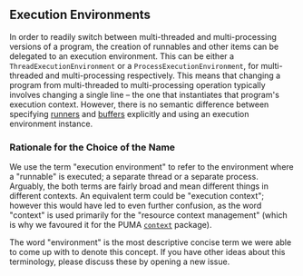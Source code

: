 ## Execution Environments

In order to readily switch between multi-threaded and multi-processing versions of a program, the creation of runnables and other items can be delegated to an execution environment.
This can be either a `ThreadExecutionEnvironment` or a `ProcessExecutionEnvironment`, for multi-threaded and multi-processing respectively.
This means that changing a program from multi-threaded to multi-processing operation typically involves changing a single line – the one that instantiates that program's execution context.
However, there is no semantic difference between specifying [runners][runner] and [buffers][buffer] explicitly and using an execution environment instance.

[runner]: ../runner
[buffer]: ../buffer

### Rationale for the Choice of the Name

We use the term "execution environment" to refer to the environment where a "runnable" is executed; a separate thread or a separate process.
Arguably, the both terms are fairly broad and mean different things in different contexts.
An equivalent term could be "execution context"; however this would have led to even further confusion, as the word "context" is used primarily for the "resource context management" (which is why we favoured it for the PUMA [`context`][context] package).

The word "environment" is the most descriptive concise term we were able to come up with to denote this concept.
If you have other ideas about this terminology, please discuss these by opening a new issue.

[context]: ../context
